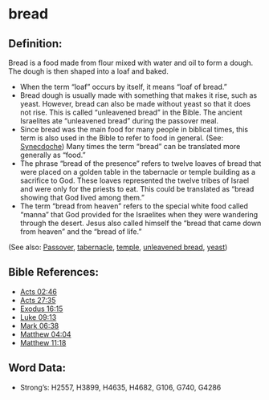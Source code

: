 # bread

## Definition:

Bread is a food made from flour mixed with water and oil to form a dough. The dough is then shaped into a loaf and baked.

* When the term “loaf” occurs by itself, it means “loaf of bread.”
* Bread dough is usually made with something that makes it rise, such as yeast. However, bread can also be made without yeast so that it does not rise. This is called “unleavened bread” in the Bible. The ancient Israelites ate “unleavened bread” during the passover meal.
* Since bread was the main food for many people in biblical times, this term is also used in the Bible to refer to food in general. (See: [Synecdoche](rc://en/ta/man/translate/figs-synecdoche)) Many times the term “bread” can be translated more generally as “food.”
* The phrase “bread of the presence” refers to twelve loaves of bread that were placed on a golden table in the tabernacle or temple building as a sacrifice to God. These loaves represented the twelve tribes of Israel and were only for the priests to eat. This could be translated as “bread showing that God lived among them.”
* The term “bread from heaven” refers to the special white food called “manna” that God provided for the Israelites when they were wandering through the desert. Jesus also called himself the “bread that came down from heaven” and the “bread of life.”

(See also: [Passover](../kt/passover.md), [tabernacle](../kt/tabernacle.md), [temple](../kt/temple.md), [unleavened bread](../kt/unleavenedbread.md), [yeast](../other/yeast.md))

## Bible References:

* [Acts 02:46](rc://en/tn/help/act/02/46)
* [Acts 27:35](rc://en/tn/help/act/27/35)
* [Exodus 16:15](rc://en/tn/help/exo/16/15)
* [Luke 09:13](rc://en/tn/help/luk/09/13)
* [Mark 06:38](rc://en/tn/help/mrk/06/38)
* [Matthew 04:04](rc://en/tn/help/mat/04/04)
* [Matthew 11:18](rc://en/tn/help/mat/11/18)

## Word Data:

* Strong’s: H2557, H3899, H4635, H4682, G106, G740, G4286
